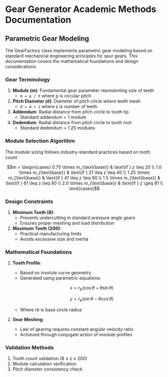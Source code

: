 # Gear Generator Academic Methods Documentation

## Parametric Gear Modeling

The GearFactory class implements parametric gear modeling based on standard mechanical engineering principles for spur gears. This documentation covers the mathematical foundations and design considerations.

### Gear Terminology

1. **Module (m)**: Fundamental gear parameter representing size of teeth
   - `m = p / π` where p is circular pitch
2. **Pitch Diameter (d)**: Diameter of pitch circle where teeth mesh
   - `d = m × z` where z is number of teeth
3. **Addendum**: Radial distance from pitch circle to tooth tip
   - Standard addendum = 1 module
4. **Dedendum**: Radial distance from pitch circle to tooth root
   - Standard dedendum = 1.25 modules

### Module Selection Algorithm

The module sizing follows industry-standard practices based on tooth count:

```math
m = 
\begin{cases} 
0.75 \times m_{\text{base}} & \text{if } z \leq 20 \\
1.0 \times m_{\text{base}} & \text{if } 21 \leq z \leq 40 \\
1.25 \times m_{\text{base}} & \text{if } 41 \leq z \leq 60 \\
1.5 \times m_{\text{base}} & \text{if } 61 \leq z \leq 80 \\
2.0 \times m_{\text{base}} & \text{if } z \geq 81 \\
\end{cases}
```

### Design Constraints

1. **Minimum Teeth (8)**:
   - Prevents undercutting in standard pressure angle gears
   - Ensures proper meshing and load distribution
2. **Maximum Teeth (200)**:
   - Practical manufacturing limits
   - Avoids excessive size and inertia

### Mathematical Foundations

1. **Tooth Profile**:
   - Based on involute curve geometry
   - Generated using parametric equations:
     ```math
     x = r_b (\cos\theta + \theta \sin\theta)
     ```
     ```math
     y = r_b (\sin\theta - \theta \cos\theta)
     ```
   - Where rb is base circle radius

2. **Gear Meshing**:
   - Law of gearing requires constant angular velocity ratio
   - Achieved through conjugate action of involute profiles

### Validation Methods
1. Tooth count validation (8 ≤ z ≤ 200)
2. Module calculation verification
3. Pitch diameter consistency check
